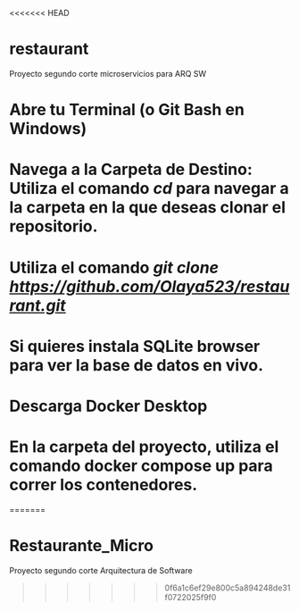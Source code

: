 <<<<<<< HEAD
# restaurant
Proyecto segundo corte microservicios para ARQ SW

# Abre tu Terminal (o Git Bash en Windows)
# Navega a la Carpeta de Destino: Utiliza el comando *cd* para navegar a la carpeta en la que deseas clonar el repositorio.
# Utiliza el comando *git clone https://github.com/Olaya523/restaurant.git* 
# Si quieres instala SQLite browser para ver la base de datos en vivo. 
# Descarga Docker Desktop
# En la carpeta del proyecto, utiliza el comando docker compose up para correr los contenedores.
=======
# Restaurante_Micro
Proyecto  segundo corte Arquitectura de Software 
>>>>>>> 0f6a1c6ef29e800c5a894248de31f0722025f9f0
